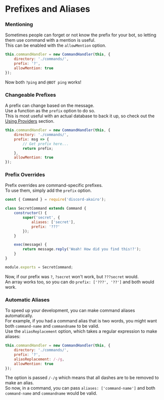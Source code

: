 # Prefixes and Aliases

### Mentioning

Sometimes people can forget or not know the prefix for your bot, so letting them use command with a mention is useful.  
This can be enabled with the `allowMention` option.  

```js
this.commandHandler = new CommandHandler(this, {
    directory: './commands/',
    prefix: '?',
    allowMention: true
});
```

Now both `?ping` and `@BOT ping` works!  

### Changeable Prefixes

A prefix can change based on the message.  
Use a function as the `prefix` option to do so.  
This is most useful with an actual database to back it up, so check out the [Using Providers](../other/providers.md) section.  

```js
this.commandHandler = new CommandHandler(this, {
    directory: './commands/',
    prefix: msg => {
        // Get prefix here...
        return prefix;
    },
    allowMention: true
});
```

### Prefix Overrides

Prefix overrides are command-specific prefixes.  
To use them, simply add the `prefix` option.  

```js
const { Command } = require('discord-akairo');

class SecretCommand extends Command {
    constructor() {
        super('secret', {
            aliases: ['secret'],
            prefix: '???'
        });
    }

    exec(message) {
        return message.reply('Woah! How did you find this!?');
    }
}

module.exports = SecretCommand;
```

Now, if our prefix was `?`, `?secret` won't work, but `???secret` would.  
An array works too, so you can do `prefix: ['???', '??']` and both would work.  

### Automatic Aliases

To speed up your development, you can make command aliases automatically.  
For example, if you had a command alias that is two words, you might want both `command-name` and `commandname` to be valid.  
Use the `aliasReplacement` option, which takes a regular expression to make aliases:  

```js
this.commandHandler = new CommandHandler(this, {
    directory: './commands/',
    prefix: '?',
    aliasReplacement: /-/g,
    allowMention: true
});
```

The option is passed `/-/g` which means that all dashes are to be removed to make an alias.  
So now, in a command, you can pass `aliases: ['command-name']` and both `command-name` and `commandname` would be valid.  

